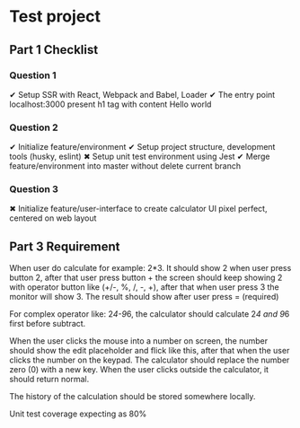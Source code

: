 # Test project

## Part 1 Checklist

### Question 1

✔ Setup SSR with React, Webpack and Babel, Loader
✔ The entry point localhost:3000 present h1 tag with content Hello world

### Question 2

✔ Initialize feature/environment
✔ Setup project structure, development tools (husky, eslint)
✖ Setup unit test environment using Jest
✔ Merge feature/environment into master without delete current branch

### Question 3

✖ Initialize feature/user-interface to create calculator UI pixel perfect, centered on web layout

## Part 3 Requirement

When user do calculate for example: 2\*3. It should show 2 when user press button 2, after that user press button + the screen should keep showing 2 with operator button like (+/-, %, /, -, +), after that when user press 3 the monitor will show 3. The result should show after user press = (required)

For complex operator like: 2*4-9*6, the calculator should calculate 2*4 and 9*6 first before subtract.

When the user clicks the mouse into a number on screen, the number should show the edit placeholder and flick like this, after that when the user clicks the number on the keypad. The calculator should replace the number zero (0) with a new key. When the user clicks outside the calculator, it should return normal.

The history of the calculation should be stored somewhere locally.

Unit test coverage expecting as 80%

